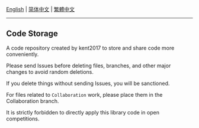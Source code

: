 [English](/README.md) | [简体中文](/README/zh-cn/README.md) | [繁體中文](/README/zh-tw/README.md)

---

## Code Storage

A code repository created by kent2017 to store and share code more conveniently.

Please send Issues before deleting files, branches, and other major changes to avoid random deletions.

If you delete things without sending Issues, you will be sanctioned.

For files related to `Collaboration` work, please place them in the Collaboration branch.

It is strictly forbidden to directly apply this library code in open competitions.
